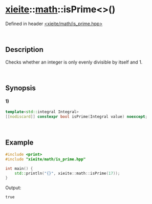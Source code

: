 # [xieite](../../xieite.md)\:\:[math](../../math.md)\:\:isPrime\<\>\(\)
Defined in header [<xieite/math/is_prime.hpp>](../../../include/xieite/math/is_prime.hpp)

&nbsp;

## Description
Checks whether an integer is only evenly divisible by itself and 1.

&nbsp;

## Synopsis
#### 1)
```cpp
template<std::integral Integral>
[[nodiscard]] constexpr bool isPrime(Integral value) noexcept;
```

&nbsp;

## Example
```cpp
#include <print>
#include "xieite/math/is_prime.hpp"

int main() {
    std::println("{}", xieite::math::isPrime(17));
}
```
Output:
```
true
```
